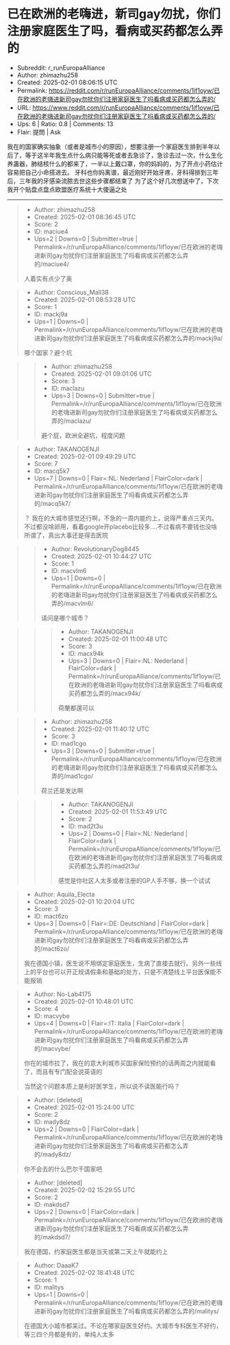 # 已在欧洲的老嗨进，新司gay勿扰，你们注册家庭医生了吗，看病或买药都怎么弄的

- Subreddit: r_runEuropaAlliance
- Author: zhimazhu258
- Created: 2025-02-01 08:06:15 UTC
- Permalink: https://reddit.com/r/runEuropaAlliance/comments/1if1oyw/已在欧洲的老嗨进新司gay勿扰你们注册家庭医生了吗看病或买药都怎么弄的/
- URL: https://www.reddit.com/r/runEuropaAlliance/comments/1if1oyw/已在欧洲的老嗨进新司gay勿扰你们注册家庭医生了吗看病或买药都怎么弄的/
- Ups: 6 | Ratio: 0.8 | Comments: 13
- Flair: 提問 | Ask


我在的国家确实抽象（或者是城市小的原因），想要注册一个家庭医生排到半年以后了，等于这半年我生点什么病只能等死或者去急诊了，急诊去过一次，什么生化养蛊器，肺结核什么的都来了，一半以上戴口罩，你的妈妈的，为了开点小药估计容易把自己小命搭进去。
牙科也你妈离谱，最近刚好开始牙疼，牙科得排到三年后，三年我的牙感染流脓去世这些步骤都结束了
为了这个好几次想送中了，下次我开个贴盘点盘点欧盟医疗系统十大傻逼之处


---

> - Author: zhimazhu258
> - Created: 2025-02-01 08:36:45 UTC
> - Score: 2
> - ID: maciue4
> - Ups=2 | Downs=0 | Submitter=true | Permalink=/r/runEuropaAlliance/comments/1if1oyw/已在欧洲的老嗨进新司gay勿扰你们注册家庭医生了吗看病或买药都怎么弄的/maciue4/
>
> 人着实有点少了奥

> - Author: Conscious_Mall38
> - Created: 2025-02-01 08:53:28 UTC
> - Score: 1
> - ID: mackj9a
> - Ups=1 | Downs=0 | Permalink=/r/runEuropaAlliance/comments/1if1oyw/已在欧洲的老嗨进新司gay勿扰你们注册家庭医生了吗看病或买药都怎么弄的/mackj9a/
>
> 哪个国家？避个坑

>> - Author: zhimazhu258
>> - Created: 2025-02-01 09:01:06 UTC
>> - Score: 3
>> - ID: maclazu
>> - Ups=3 | Downs=0 | Submitter=true | Permalink=/r/runEuropaAlliance/comments/1if1oyw/已在欧洲的老嗨进新司gay勿扰你们注册家庭医生了吗看病或买药都怎么弄的/maclazu/
>>
>> 避个屁，欧洲全避坑，程度问题

> - Author: TAKANOGENJI
> - Created: 2025-02-01 09:49:29 UTC
> - Score: 7
> - ID: macq5k7
> - Ups=7 | Downs=0 | Flair=:NL: Nederland | FlairColor=dark | Permalink=/r/runEuropaAlliance/comments/1if1oyw/已在欧洲的老嗨进新司gay勿扰你们注册家庭医生了吗看病或买药都怎么弄的/macq5k7/
>
> ？ 我在的大城市感觉还行啊，不急的一周内能约上，说得严重点三天内。不过都没啥卵用，看着google开placebo比较多….不过看病不要钱也没啥所谓了，真出大事还是得去医院

>> - Author: RevolutionaryDog8445
>> - Created: 2025-02-01 10:44:27 UTC
>> - Score: 1
>> - ID: macvlm6
>> - Ups=1 | Downs=0 | Permalink=/r/runEuropaAlliance/comments/1if1oyw/已在欧洲的老嗨进新司gay勿扰你们注册家庭医生了吗看病或买药都怎么弄的/macvlm6/
>>
>> 请问是哪个城市？

>>> - Author: TAKANOGENJI
>>> - Created: 2025-02-01 11:00:48 UTC
>>> - Score: 3
>>> - ID: macx94k
>>> - Ups=3 | Downs=0 | Flair=:NL: Nederland | FlairColor=dark | Permalink=/r/runEuropaAlliance/comments/1if1oyw/已在欧洲的老嗨进新司gay勿扰你们注册家庭医生了吗看病或买药都怎么弄的/macx94k/
>>>
>>> 荷蘭都還可以

>> - Author: zhimazhu258
>> - Created: 2025-02-01 11:40:12 UTC
>> - Score: 3
>> - ID: mad1cgo
>> - Ups=3 | Downs=0 | Submitter=true | Permalink=/r/runEuropaAlliance/comments/1if1oyw/已在欧洲的老嗨进新司gay勿扰你们注册家庭医生了吗看病或买药都怎么弄的/mad1cgo/
>>
>> 荷兰还是发达啊

>>> - Author: TAKANOGENJI
>>> - Created: 2025-02-01 11:53:49 UTC
>>> - Score: 2
>>> - ID: mad2t3u
>>> - Ups=2 | Downs=0 | Flair=:NL: Nederland | FlairColor=dark | Permalink=/r/runEuropaAlliance/comments/1if1oyw/已在欧洲的老嗨进新司gay勿扰你们注册家庭医生了吗看病或买药都怎么弄的/mad2t3u/
>>>
>>> 感觉是你社区人太多或者注册的GP人手不够，换一个试试

> - Author: Aquila_Electa
> - Created: 2025-02-01 10:20:04 UTC
> - Score: 3
> - ID: mact6zo
> - Ups=3 | Downs=0 | Flair=:DE: Deutschland | FlairColor=dark | Permalink=/r/runEuropaAlliance/comments/1if1oyw/已在欧洲的老嗨进新司gay勿扰你们注册家庭医生了吗看病或买药都怎么弄的/mact6zo/
>
> 我在德国小镇，医生说不用绑定家庭医生，生病了直接去就行。另外一些线上的平台也可以开正规请假条和基础的处方，只是不清楚线上平台医保能不能报销

> - Author: No-Lab4175
> - Created: 2025-02-01 10:48:01 UTC
> - Score: 4
> - ID: macvybe
> - Ups=4 | Downs=0 | Flair=:IT: Italia | FlairColor=dark | Permalink=/r/runEuropaAlliance/comments/1if1oyw/已在欧洲的老嗨进新司gay勿扰你们注册家庭医生了吗看病或买药都怎么弄的/macvybe/
>
> 你在的城市拉了，我在的意大利城市买国家保险预约的话两周之内就能看了，而且有专门配会说英语的
> 
> 当然这个问题本质上是利好医学生，所以说不读医能行吗？

> - Author: [deleted]
> - Created: 2025-02-01 15:24:00 UTC
> - Score: 2
> - ID: mady8dz
> - Ups=2 | Downs=0 | FlairColor=dark | Permalink=/r/runEuropaAlliance/comments/1if1oyw/已在欧洲的老嗨进新司gay勿扰你们注册家庭医生了吗看病或买药都怎么弄的/mady8dz/
>
> 你不会去的什么巴尔干国家吧

> - Author: [deleted]
> - Created: 2025-02-02 15:29:55 UTC
> - Score: 2
> - ID: makdsd7
> - Ups=2 | Downs=0 | FlairColor=dark | Permalink=/r/runEuropaAlliance/comments/1if1oyw/已在欧洲的老嗨进新司gay勿扰你们注册家庭医生了吗看病或买药都怎么弄的/makdsd7/
>
> 我在德国，约家庭医生都是当天或第二天上午就能约上

> - Author: DaaaK7
> - Created: 2025-02-02 18:41:48 UTC
> - Score: 1
> - ID: malitys
> - Ups=1 | Downs=0 | Permalink=/r/runEuropaAlliance/comments/1if1oyw/已在欧洲的老嗨进新司gay勿扰你们注册家庭医生了吗看病或买药都怎么弄的/malitys/
>
> 在德国大小城市都呆过。不论在哪家庭医生好约。大城市专科医生不好约，等三四个月都是有的，单纯人太多
